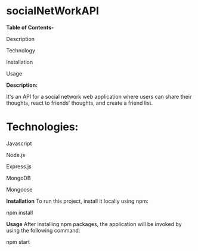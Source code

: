 # socialNetWorkAPI

**Table of Contents-**

Description

Technology

Installation

Usage

**Description:**

It's an API for a social network web application where users can share their thoughts, react to friends’ thoughts, and create a friend list.

# Technologies:
Javascript

Node.js

Express.js

MongoDB

Mongoose

**Installation**
To run this project, install it locally using npm:

npm install

**Usage**
After installing npm packages, the application will be invoked by using the following command:

npm start


